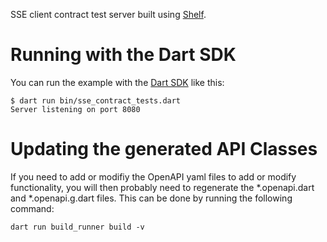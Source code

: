 SSE client contract test server built using [Shelf](https://pub.dev/packages/shelf).

# Running with the Dart SDK

You can run the example with the [Dart SDK](https://dart.dev/get-dart)
like this:

```
$ dart run bin/sse_contract_tests.dart
Server listening on port 8080
```

# Updating the generated API Classes

If you need to add or modifiy the OpenAPI yaml files to add or modify functionality, you will then probably need to regenerate the *.openapi.dart and *.openapi.g.dart files.  This can be done by running the following command:

```
dart run build_runner build -v
```
